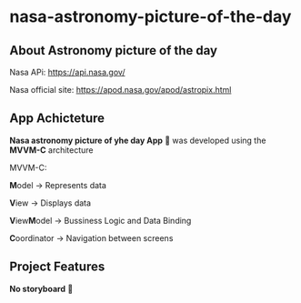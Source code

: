 # nasa-astronomy-picture-of-the-day

## About Astronomy picture of the day

Nasa APi: https://api.nasa.gov/

Nasa official site: https://apod.nasa.gov/apod/astropix.html

## App Achicteture 

**Nasa astronomy picture of yhe day App** :iphone: was developed using the **MVVM-C** architecture

MVVM-C:

**M**odel -> Represents data<p>
**V**iew -> Displays data<p>
**V**iew**M**odel -> Bussiness Logic and Data Binding<p>
**C**oordinator -> Navigation between screens<p>


## Project Features

**No storyboard** :raised_hands:

